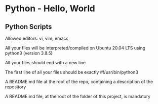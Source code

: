 # Python - Hello, World

## Python Scripts

  Allowed editors: vi, vim, emacs
 
 All your files will be interpreted/compiled on Ubuntu 20.04 LTS using python3 (version 3.8.5)

 All your files should end with a new line

 The first line of all your files should be exactly #!/usr/bin/python3
  
 A README.md file at the root of the repo, containing a description of the repository

 A README.md file, at the root of the folder of this project, is mandatory


